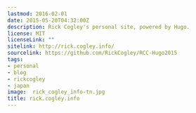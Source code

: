 ```yaml
---
lastmod: 2016-02-01
date: 2015-05-20T04:32:00Z
description: Rick Cogley's personal site, powered by Hugo.
license: MIT
licenseLink: ""
sitelink: http://rick.cogley.info/
sourcelink: https://github.com/RickCogley/RCC-Hugo2015
tags:
- personal
- blog
- rickcogley
- japan
image:  rick_cogley_info-tn.jpg
title: rick.cogley.info
---
```

